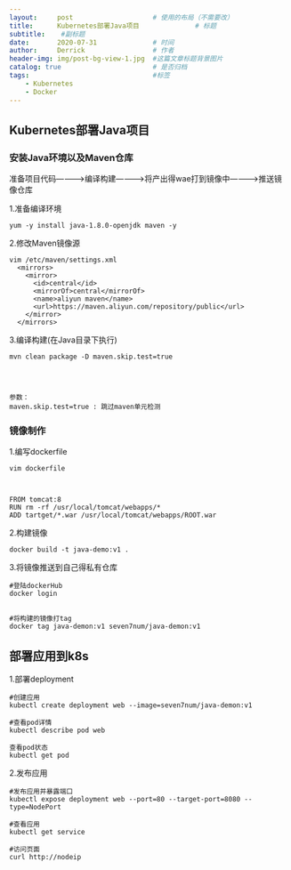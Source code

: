```yaml
---
layout:     post   				    # 使用的布局（不需要改）
title:      Kubernetes部署Java项目 				# 标题 
subtitle:    #副标题
date:       2020-07-31 				# 时间
author:     Derrick 				# 作者
header-img: img/post-bg-view-1.jpg 	#这篇文章标题背景图片
catalog: true 						# 是否归档
tags:								#标签
    - Kubernetes
    - Docker
---
```


## Kubernetes部署Java项目



### 安装Java环境以及Maven仓库



准备项目代码————>编译构建————>将产出得wae打到镜像中————>推送镜像仓库



1.准备编译环境
```shell
yum -y install java-1.8.0-openjdk maven -y
```



2.修改Maven镜像源
```shell
vim /etc/maven/settings.xml
  <mirrors>
    <mirror>     
      <id>central</id>     
      <mirrorOf>central</mirrorOf>     
      <name>aliyun maven</name>
      <url>https://maven.aliyun.com/repository/public</url>     
    </mirror>
  </mirrors>
```



3.编译构建(在Java目录下执行)
```shell
mvn clean package -D maven.skip.test=true 




参数：
maven.skip.test=true : 跳过maven单元检测
```



### 镜像制作



1.编写dockerfile
```shell
vim dockerfile



FROM tomcat:8
RUN rm -rf /usr/local/tomcat/webapps/*
ADD tartget/*.war /usr/local/tomcat/webapps/ROOT.war
```



2.构建镜像
```shell
docker build -t java-demo:v1 .
```



3.将镜像推送到自己得私有仓库
```
#登陆dockerHub
docker login


#将构建的镜像打tag
docker tag java-demon:v1 seven7num/java-demon:v1
```



## 部署应用到k8s




1.部署deployment
```shell
#创建应用
kubectl create deployment web --image=seven7num/java-demon:v1  

#查看pod详情
kubectl describe pod web

查看pod状态
kubectl get pod
```



2.发布应用
```shell
#发布应用并暴露端口
kubectl expose deployment web --port=80 --target-port=8080 --type=NodePort 

#查看应用
kubectl get service

#访问页面
curl http://nodeip
```




